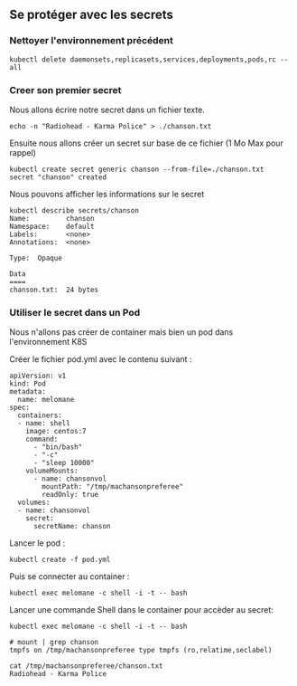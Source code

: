 ## Se protéger avec les secrets 

### Nettoyer l'environnement précédent

`kubectl delete daemonsets,replicasets,services,deployments,pods,rc --all`

### Creer son premier secret

Nous allons écrire notre secret dans un fichier texte.
       
```
echo -n "Radiohead - Karma Police" > ./chanson.txt
```

Ensuite nous allons créer un secret sur base de ce fichier (1 Mo Max pour rappel)
```
kubectl create secret generic chanson --from-file=./chanson.txt
secret "chanson" created
```

Nous pouvons afficher les informations sur le secret

```
kubectl describe secrets/chanson
Name:         chanson
Namespace:    default
Labels:       <none>
Annotations:  <none>

Type:  Opaque

Data
====
chanson.txt:  24 bytes
```

### Utiliser le secret dans un Pod

Nous n'allons pas créer de container mais bien un pod dans l'environnement K8S

Créer le fichier pod.yml avec le contenu suivant :

```
apiVersion: v1
kind: Pod
metadata:
  name: melomane
spec:
  containers:
  - name: shell
    image: centos:7
    command:
      - "bin/bash"
      - "-c"
      - "sleep 10000"
    volumeMounts:
      - name: chansonvol
        mountPath: "/tmp/machansonpreferee"
        readOnly: true
  volumes:
  - name: chansonvol
    secret:
      secretName: chanson
```

Lancer le pod :
```
kubectl create -f pod.yml
```

Puis se connecter au container :
```
kubectl exec melomane -c shell -i -t -- bash
```

Lancer une commande Shell dans le container pour accèder au secret:

```
kubectl exec melomane -c shell -i -t -- bash

# mount | grep chanson
tmpfs on /tmp/machansonpreferee type tmpfs (ro,relatime,seclabel)

cat /tmp/machansonpreferee/chanson.txt
Radiohead - Karma Police

```




